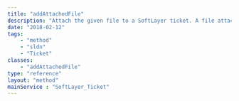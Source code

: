 ```yaml
---
title: "addAttachedFile"
description: "Attach the given file to a SoftLayer ticket. A file attachment is a convenient way to submit non-textual error reports to SoftLayer employees in a ticket. File attachments to tickets must have a unique name. "
date: "2018-02-12"
tags:
    - "method"
    - "sldn"
    - "Ticket"
classes:
    - "addAttachedFile"
type: "reference"
layout: "method"
mainService : "SoftLayer_Ticket"
---
```

